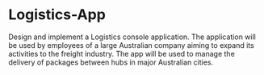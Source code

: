 # Logistics-App
Design and implement a Logistics console application.  The application will be used by employees of a large Australian company aiming to expand its activities to the freight industry. The app will be used to manage the delivery of packages between hubs in major Australian cities.
